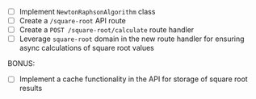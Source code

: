 - [ ] Implement `NewtonRaphsonAlgorithm` class
- [ ] Create a `/square-root` API route
- [ ] Create a `POST /square-root/calculate` route handler
- [ ] Leverage `square-root` domain in the new route handler for ensuring async calculations of square root values

BONUS:
- [ ] Implement a cache functionality in the API for storage of square root results

